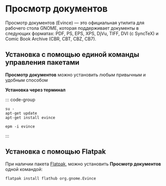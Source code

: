 # Просмотр документов

Просмотр документов (Evince) — это официальная утилита для рабочего стола GNOME, которая поддерживает документы в следующих форматах: PDF, PS, EPS, XPS, DjVu, TIFF, DVI (с SyncTeX) и Comic Book Archive (CBR, CBT, CBZ, CB7).

## Установка c помощью единой команды управления пакетами  

**Просмотр документов** можно установить любым привычным и удобным способом

**Установка через терминал**

::: code-group

```shell[apt-get]
su -
apt-get update
apt-get install evince
```
```shell[epm]
epm -i evince
```

:::

## Установка c помощью Flatpak<Badge type="info" text="flatpak" />

При наличии пакета [Flatpak](/flatpak), можно установить **Просмотр документов** одной командой:

```shell
flatpak install flathub org.gnome.Evince
```